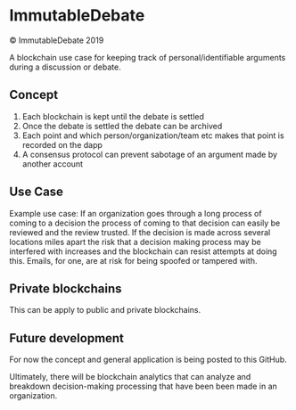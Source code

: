 # ImmutableDebate
© ImmutableDebate 2019

A blockchain use case for keeping track of personal/identifiable arguments during a discussion or debate.

## Concept
1. Each blockchain is kept until the debate is settled
2. Once the debate is settled the debate can be archived
3. Each point and which person/organization/team etc makes that point is recorded on the dapp
4. A consensus protocol can prevent sabotage of an argument made by another account

## Use Case
Example use case: If an organization goes through a long process of coming to a decision the process of coming to that decision
can easily be reviewed and the review trusted. If the decision is made across several locations miles apart the risk that a decision making process may be interfered with increases and the blockchain can resist attempts at doing this. Emails, for one, are at risk for being spoofed or tampered with.

## Private blockchains
This can be apply to public and private blockchains.


## Future development
For now the concept and general application is being posted to this GitHub.

Ultimately, there will be blockchain analytics that can analyze and breakdown decision-making processing that have been been made in an organization.
